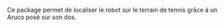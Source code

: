 Ce package permet de localiser le robot sur le terrain de tennis grâce à un Aruco posé sur son dos.
